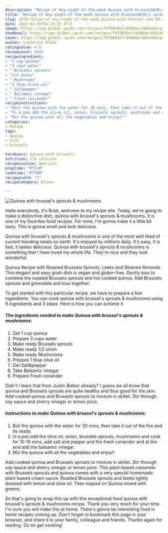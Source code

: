 ```yaml
---
description: "Recipe of Any-night-of-the-week Quinoa with brussel&#39;s sprouts &amp; mushrooms"
title: "Recipe of Any-night-of-the-week Quinoa with brussel&#39;s sprouts &amp; mushrooms"
slug: 1970-recipe-of-any-night-of-the-week-quinoa-with-brussel-and-39-s-sprouts-and-amp-mushrooms
date: 2022-03-31T05:13:37.477Z
image: https://img-global.cpcdn.com/recipes/fd78650efc86966e/680x482cq70/quinoa-with-brussels-sprouts-mushrooms-recipe-main-photo.jpg
thumbnail: https://img-global.cpcdn.com/recipes/fd78650efc86966e/680x482cq70/quinoa-with-brussels-sprouts-mushrooms-recipe-main-photo.jpg
cover: https://img-global.cpcdn.com/recipes/fd78650efc86966e/680x482cq70/quinoa-with-brussels-sprouts-mushrooms-recipe-main-photo.jpg
author: Catherine Blake
ratingvalue: 4.9
reviewcount: 8428
recipeingredient:
- "1 cup quinoa"
- "3 cups water"
- " Brussels sprouts"
- "1/2 onion"
- " Mushrooms"
- "1 tbsp olive oil"
- " Saltpepper"
- " Balsamic vinegar"
- " Fresh coriander"
recipeinstructions:
- "Boil the quinoa with the water for 20 mins, then take it out of the fire and its ready."
- "In a pan add the olive oil, onion, brussels sprouts, mushrooms and cook for 10-15 mins, add salt and pepper and the fresh coriander and at the end add the balsamic vinegar."
- "Mix the quinoa with all the vegetables and enjoy!!"
categories:
- Recipe
tags:
- quinoa
- with
- brussels

katakunci: quinoa with brussels 
nutrition: 176 calories
recipecuisine: American
preptime: "PT11M"
cooktime: "PT59M"
recipeyield: "1"
recipecategory: Dinner

---
```



![Quinoa with brussel's sprouts & mushrooms](https://img-global.cpcdn.com/recipes/fd78650efc86966e/680x482cq70/quinoa-with-brussels-sprouts-mushrooms-recipe-main-photo.jpg)

Hello everybody, it's Brad, welcome to my recipe site. Today, we're going to make a distinctive dish, quinoa with brussel's sprouts & mushrooms. It is one of my favorites food recipes. For mine, I'm gonna make it a little bit tasty. This is gonna smell and look delicious.

Quinoa with brussel's sprouts & mushrooms is one of the most well liked of current trending meals on earth. It's enjoyed by millions daily. It's easy, it is fast, it tastes delicious. Quinoa with brussel's sprouts & mushrooms is something that I have loved my whole life. They're nice and they look wonderful.

Quinoa Recipe with Roasted Brussels Sprouts, Leeks and Slivered Almonds. This elegant and easy grain dish is vegan and gluten-free. Gently toss to combine the roasted Brussels sprouts and hot cooked quinoa. Add Brussels sprouts and gremolata and toss together.


To get started with this particular recipe, we have to prepare a few ingredients. You can cook quinoa with brussel's sprouts & mushrooms using 9 ingredients and 3 steps. Here is how you can achieve it.

<!--inarticleads1-->

##### The ingredients needed to make Quinoa with brussel's sprouts & mushrooms:

1. Get 1 cup quinoa
1. Prepare 3 cups water
1. Make ready  Brussels sprouts
1. Make ready 1/2 onion
1. Make ready  Mushrooms
1. Prepare 1 tbsp olive oil
1. Get  Salt&pepper
1. Take  Balsamic vinegar
1. Prepare  Fresh coriander


Didn't I learn that from Justin Bieber already? I guess we all know that quinoa and Brussels sprouts are quite healthy and thus good for the skin. Add cooked quinoa and Brussels sprouts to mixture in skillet. Stir through soy sauce and sherry vinegar or lemon juice. 

<!--inarticleads2-->

##### Instructions to make Quinoa with brussel's sprouts & mushrooms:

1. Boil the quinoa with the water for 20 mins, then take it out of the fire and its ready.
1. In a pan add the olive oil, onion, brussels sprouts, mushrooms and cook for 10-15 mins, add salt and pepper and the fresh coriander and at the end add the balsamic vinegar.
1. Mix the quinoa with all the vegetables and enjoy!!


Add cooked quinoa and Brussels sprouts to mixture in skillet. Stir through soy sauce and sherry vinegar or lemon juice. This plant-based casserole with Brussels sprouts and quinoa comes with a very special homemade plant-based cream sauce. Roasted Brussels sprouts and beets lightly dressed with lemon and olive oil. Then topped on Quinoa mixed with greens. 

So that's going to wrap this up with this exceptional food quinoa with brussel's sprouts & mushrooms recipe. Thank you very much for your time. I'm sure you will make this at home. There's gonna be interesting food in home recipes coming up. Don't forget to bookmark this page in your browser, and share it to your family, colleague and friends. Thanks again for reading. Go on get cooking!
